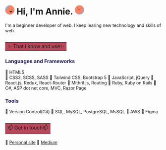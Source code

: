 # <svg viewBox="0 0 36 36" fill="none" xmlns="http://www.w3.org/2000/svg" width="30" height="30"><mask id="mask__beam" maskUnits="userSpaceOnUse" x="0" y="0" width="36" height="36"><rect width="36" height="36" fill="white" rx="72"></rect></mask><g mask="url(#mask__beam)"><rect width="36" height="36" fill="#9aadd5"></rect><rect x="0" y="0" width="36" height="36" transform="translate(7 7) rotate(217 18 18) scale(1.1)" fill="#f68569" rx="6"></rect><g transform="translate(3.5 3.5) rotate(-7 18 18)"><path d="M13,20 a1,0.75 0 0,0 10,0" fill="black"></path><rect x="12" y="14" width="1.5" height="2" rx="1" stroke="none" fill="black"></rect><rect x="22" y="14" width="1.5" height="2" rx="1" stroke="none" fill="black"></rect></g></g></svg> Hi, I'm Annie. <svg viewBox="0 0 36 36" fill="none" xmlns="http://www.w3.org/2000/svg" width="30" height="30"><mask id="mask__beam" maskUnits="userSpaceOnUse" x="0" y="0" width="36" height="36"><rect width="30" height="30" fill="white" rx="72"></rect></mask><g mask="url(#mask__beam)"><rect width="36" height="36" fill="#9aadd5"></rect><rect x="0" y="0" width="36" height="36" transform="translate(-3 -3) rotate(27 18 18) scale(1)" fill="#f68569" rx="36"></rect><g transform="translate(-3 -4) rotate(7 18 18)"><path d="M15 19c2 1 4 1 6 0" stroke="black" fill="none" stroke-linecap="round"></path><rect x="12" y="14" width="1.5" height="2" rx="1" stroke="none" fill="black"></rect><rect x="22" y="14" width="1.5" height="2" rx="1" stroke="none" fill="black"></rect></g></g></svg>
I'm a beginner developer of web.
I keep learing new technology and skills of web.
</br>

## <table><tr><td bgcolor="#B5495B">✨ That I know and use✨</td></tr></table>




### <font color="#211E55">Languages and Frameworks</font>

:gem:    HTML5</br>
:gem:    CSS3, SCSS, SASS
:gem:    Tailwind CSS, Bootstrap 5
:gem:    JavaScript, jQuery
:gem:    React.js, Redux, React-Router
:gem:    Mithril.js, Routing
:gem:    Ruby, Ruby on Rails
:gem:    C#, ASP dot net core, MVC, Razor Page



### <font color="#211E55">Tools</font>

:gem:    Version Control(Git)
:gem:    SQL, MySQL, PostgreSQL, MsSQL
:gem:    AWS
:gem:    Figma


## <table><tr><td bgcolor="#B5495B">📫 Get in touch📫</td></tr></table>
 
:gem:    [Personal site](http://annielin-cc.herokuapp.com/)
:gem:    [Medium](https://medium.com/annielin28815)

<!--
**annielin28815/annielin28815** is a ✨ _special_ ✨ repository because its `README.md` (this file) appears on your GitHub profile.

Here are some ideas to get you started:

- 🔭 I’m currently working on ...
- 🌱 I’m currently learning ...
- 👯 I’m looking to collaborate on ...
- 🤔 I’m looking for help with ...
- 💬 Ask me about ...
- 📫 How to reach me: ...
- 😄 Pronouns: ...
- ⚡ Fun fact: ...
-->


